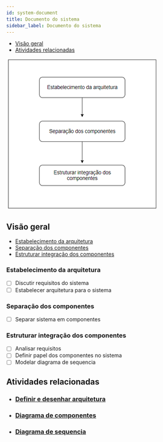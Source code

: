 ```yaml
---
id: system-document
title: Documento do sistema
sidebar_label: Documento do sistema
---
```


- [Visão geral](#visão-geral)
- [Atividades relacionadas](#atividades-relacionadas)

![Workflow](/img/solution/products/system-document/system-document-workflow.png)

## Visão geral

- [Estabelecimento da arquitetura](#estabelecimento-da-arquitetura)
- [Separação dos componentes](#separação-dos-componentes)
- [Estruturar integração dos componentes](#estruturar-integração-dos-componentes)

### Estabelecimento da arquitetura

- [ ] Discutir requisitos do sistema
- [ ] Estabelecer arquitetura para o sistema

### Separação dos componentes

- [ ] Separar sistema em componentes

### Estruturar integração dos componentes

- [ ] Analisar requisitos
- [ ] Definir papel dos componentes no sistema
- [ ] Modelar diagrama de sequencia

## Atividades relacionadas

- ### [Definir e desenhar arquitetura](/docs/areas/solution/alphas/requirements/activities/requirement-activities#definir-e-desenhar-a-arquitetura)
- ### [Diagrama de componentes](/docs/areas/solution/alphas/requirements/activities/requirement-activities#diagrama-de-componentes)
- ### [Diagrama de sequencia](/docs/areas/solution/alphas/requirements/activities/requirement-activities#diagrama-de-sequencia)